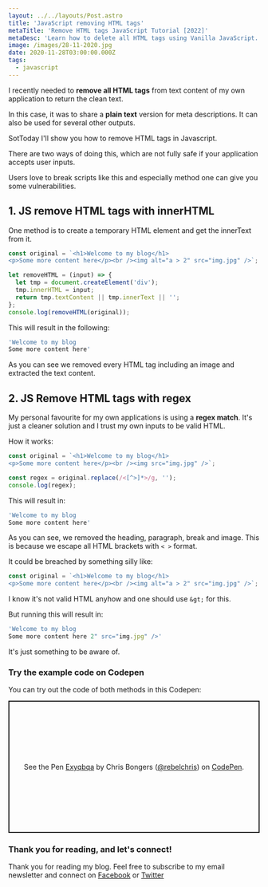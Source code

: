 ```yaml
---
layout: ../../layouts/Post.astro
title: 'JavaScript removing HTML tags'
metaTitle: 'Remove HTML tags JavaScript Tutorial [2022]'
metaDesc: 'Learn how to delete all HTML tags using Vanilla JavaScript. See the example code in the Codepen!'
image: /images/28-11-2020.jpg
date: 2020-11-28T03:00:00.000Z
tags:
  - javascript
---
```


I recently needed to **remove all HTML tags** from text content of my own application to return the clean text.

In this case, it was to share a **plain text** version for meta descriptions. It can also be used for several other outputs.

SotToday I'll show you how to remove HTML tags in Javascript.

There are two ways of doing this, which are not fully safe if your application accepts user inputs.

Users love to break scripts like this and especially method one can give you some vulnerabilities.

## 1. JS remove HTML tags with innerHTML

One method is to create a temporary HTML element and get the innerText from it.

```js
const original = `<h1>Welcome to my blog</h1>
<p>Some more content here</p><br /><img alt="a > 2" src="img.jpg" />`;

let removeHTML = (input) => {
  let tmp = document.createElement('div');
  tmp.innerHTML = input;
  return tmp.textContent || tmp.innerText || '';
};
console.log(removeHTML(original));
```

This will result in the following:

```js
'Welcome to my blog
Some more content here'
```

As you can see we removed every HTML tag including an image and extracted the text content.

## 2. JS Remove HTML tags with regex

My personal favourite for my own applications is using a **regex match**. It's just a cleaner solution and I trust my own inputs to be valid HTML.

How it works:

```js
const original = `<h1>Welcome to my blog</h1>
<p>Some more content here</p><br /><img src="img.jpg" />`;

const regex = original.replace(/<[^>]*>/g, '');
console.log(regex);
```

This will result in:

```js
'Welcome to my blog
Some more content here'
```

As you can see, we removed the heading, paragraph, break and image.
This is because we escape all HTML brackets with `< >` format.

It could be breached by something silly like:

```js
const original = `<h1>Welcome to my blog</h1>
<p>Some more content here</p><br /><img alt="a > 2" src="img.jpg" />`;
```

I know it's not valid HTML anyhow and one should use `&gt;` for this.

But running this will result in:

```js
'Welcome to my blog
Some more content here 2" src="img.jpg" />'
```

It's just something to be aware of.

### Try the example code on Codepen

You can try out the code of both methods in this Codepen:

<p class="codepen" data-height="265" data-theme-id="dark" data-default-tab="js,result" data-user="rebelchris" data-slug-hash="Exyqbqa" style="height: 265px; box-sizing: border-box; display: flex; align-items: center; justify-content: center; border: 2px solid; margin: 1em 0; padding: 1em;" data-pen-title="Exyqbqa">
  <span>See the Pen <a href="https://codepen.io/rebelchris/pen/Exyqbqa">
  Exyqbqa</a> by Chris Bongers (<a href="https://codepen.io/rebelchris">@rebelchris</a>)
  on <a href="https://codepen.io">CodePen</a>.</span>
</p>
<script async src="https://static.codepen.io/assets/embed/ei.js"></script>

### Thank you for reading, and let's connect!

Thank you for reading my blog. Feel free to subscribe to my email newsletter and connect on [Facebook](https://www.facebook.com/DailyDevTipsBlog) or [Twitter](https://twitter.com/DailyDevTips1)
